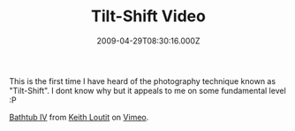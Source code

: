 ﻿---
coverImage: /images/fallback-post-header.png
date: '2009-04-29T08:30:16.000Z'
tags: []
title: Tilt-Shift Video
oldUrl: /fun-amp-videos/tilt-shift-video
---

This is the first time I have heard of the photography technique known as "Tilt-Shift". I dont know why but it appeals to me on some fundamental level :P<!-- more -->

<object width="702" height="399" data="https://vimeo.com/moogaloop.swf?clip_id=3156959&amp;server=vimeo.com&amp;show_title=1&amp;show_byline=1&amp;show_portrait=1&amp;color=ffffff&amp;fullscreen=1" type="application/x-shockwave-flash"><param name="allowfullscreen" value="true" /><param name="allowscriptaccess" value="always" /><param name="src" value="https://vimeo.com/moogaloop.swf?clip_id=3156959&amp;server=vimeo.com&amp;show_title=1&amp;show_byline=1&amp;show_portrait=1&amp;color=ffffff&amp;fullscreen=1" /></object>
[Bathtub IV](https://vimeo.com/3156959) from [Keith Loutit](https://vimeo.com/keithloutit) on [Vimeo](https://vimeo.com).
